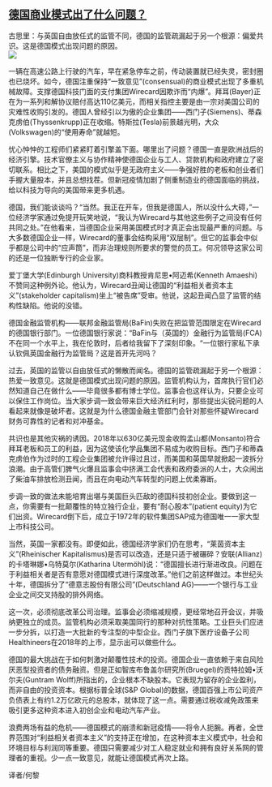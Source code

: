 <!--1594756319000-->
[德国商业模式出了什么问题？](https://cn.ft.com/story/001088539?full=y)
------

<div></div><div class="story-lead">古思里：与英国自由放任式的监管不同，德国的监管疏漏起于另一个根源：偏爱共识。这是德国模式出现问题的原因。</div><div class=" story-image image"><img src="https://thumbor.ftacademy.cn/unsafe/1340x754/https://thumbor.ftacademy.cn/unsafe/picture/9/000097159_piclink.jpg"></div><div class="story-body"><div id="story-body-container"><p>一辆在高速公路上行驶的汽车，早在紧急停车之前，传动装置就已经失灵，密封圈也已烧坏。如今，德国注重保持“一致意见”(consensual)的商业模式出现了多重机械故障。支撑德国科技门面的支付集团Wirecard因欺诈而“内爆”。拜耳(Bayer)正在为一系列和解协议赔付高达110亿美元，而相关指控主要是由一宗对美国公司的灾难性收购引发的。德国人曾经引以为傲的企业集团——西门子(Siemens)、蒂森克虏伯(Thyssenkrupp)正在收缩。特斯拉(Tesla)前景越光明，大众(Volkswagen)的“使用寿命”就越短。</p><p>忧心忡忡的工程师们紧紧盯着引擎盖下面。哪里出了问题？德国一直是欧洲战后的经济引擎。技术官僚主义与协作精神使德国企业与工人、贷款机构和政府建立了密切联系。相比之下，美国的模式似乎是无政府主义——争强好胜的老板和创业者们手握大量股本，并且总想找茬。但新冠疫情加剧了侧重制造业的德国面临的挑战，给以科技为导向的美国带来更多机遇。</p><p>德国，我们能谈谈吗？“当然。我正在开车，但我是德国人，所以没什么大碍，”一位经济学家通过免提开玩笑地说，“我认为Wirecard与其他这些例子之间没有任何共同之处。”在他看来，当德国企业采用美国模式时才真正会出现最严重的问题。与大多数德国企业一样，Wirecard的董事会结构采用“双层制”。但它的监事会中似乎都是公司中的“应声筒”，而非治理规则所要求的警觉的员工。何况领导这家公司的还是一位独断专行的企业家。</p><p>爱丁堡大学(Edinburgh University)商科教授肯尼思•阿迈希(Kenneth Amaeshi)不赞同这种例外论。他认为，Wirecard丑闻让德国的“利益相关者资本主义”(stakeholder capitalism)坐上“被告席”受审。他说，这起丑闻凸显了监管的结构性缺陷。他说的没错。</p><div  data-o-ads-name="mpu-middle1" class="o-ads in-article-advert" data-o-ads-formats-default="false"  data-o-ads-formats-small="FtcMobileMpu"  data-o-ads-formats-medium="FtcMpu" data-o-ads-formats-large="FtcMpu" data-o-ads-formats-extra="FtcMpu" data-o-ads-targeting="cnpos=middle1;" data-cy='[{"devices":["PC","iPhoneWeb","AndroidWeb","iPhoneApp","AndroidApp"],"pattern":"MPU","position":"Middle1","container":"mpuInStory"}]'></div><p>德国金融监管机构——联邦金融监管局(BaFin)失败在把监管范围限定在Wirecard的德国银行部门。一位德国银行家说：“BaFin与（英国的）金融行为监管局(FCA)不在同一个水平上，我在伦敦时，后者给我留下了深刻印象。“一位银行家私下承认钦佩英国金融行为监管局？这是首开先河吗？</p><p>过去，英国的监管以自由放任式的懒散而闻名。德国的监管疏漏起于另一个根源：热爱一致意见。这就是德国模式出现问题的原因。监管机构认为，首席执行官们必然知道自己在做什么——毕竟很多都有博士学位。监事会也这样认为，只要企业可以保住工作岗位。当大家步调一致会带来巨大经济红利时，那些提出尖锐问题的人看起来就像是破坏者。这就是为什么德国金融主管部门会针对那些怀疑Wirecard财务可靠性的记者和对冲基金。</p><p>共识也是其他灾祸的诱因。2018年以630亿美元现金收购孟山都(Monsanto)符合拜耳老板和员工的利益，因为这使该化学品集团不易成为收购目标。西门子和蒂森克虏伯作为过时的工程企业集团被允许得过且过，而美国和英国早就掀起一波拆分浪潮。由于高管们脾气火爆且监事会中挤满工会代表和政府委派的人士，大众闹出了柴油车排放检测丑闻，而且在向电动汽车转型的问题上优柔寡断。</p><p>步调一致的做法未能培育出堪与美国巨头匹敌的德国科技初创企业。要做到这一点，你需要有一批颠覆性的特立独行企业，要有“耐心股本”(patient equity)为它们出资。Wirecard倒下后，成立于1972年的软件集团SAP成为德国唯一一家大型上市科技公司。</p><p>当然，英国一家都没有。即便如此，德国经济学家们仍在思考，“莱茵资本主义”(Rheinischer Kapitalismus)是否可以改造，还是只适于被碾碎？安联(Allianz)的卡塔琳娜•乌特莫尔(Katharina Utermöhl)说：“德国擅长进行渐进改良。问题在于利益相关者是否有意愿对德国模式进行深度改革。”他们之前这样做过。本世纪头十年，德国拆分了“德意志股份有限公司”(Deutschland AG)——一个银行与工业企业之间交叉持股的排外网络。</p><p>这一次，必须彻底改革公司治理。监事会必须缩减规模，更经常地召开会议，并吸纳更独立的成员。监管机构必须采取美国同行的那种对抗性策略。工业巨头们应进一步分拆，以打造一大批新的专注型的中型企业。西门子旗下医疗设备子公司Healthineers在2018年的上市，显示出可以做些什么。</p><div data-o-ads-name="mpu-middle2" class="o-ads in-article-advert" data-o-ads-formats-default="false"  data-o-ads-formats-small="FtcMobileMpu"  data-o-ads-formats-medium="false" data-o-ads-formats-large="false" data-o-ads-formats-extra="false" data-o-ads-targeting="cnpos=middle2;" data-cy='[{"devices":["iPhoneWeb","AndroidWeb","iPhoneApp","AndroidApp"],"pattern":"MPU","position":"Middle2","container":"mpuInStory"}]'></div><p>德国的最大挑战在于如何刺激对颠覆性技术的投资。德国企业一直依赖于来自风险厌恶型投资者的债务融资。但是正如智库布鲁盖尔研究所(Bruegel)的贡特拉姆•沃尔夫(Guntram Wolff)所指出的，企业根本不缺股本。它表现为留存的企业盈利，而非自由的投资资本。根据标普全球(S&P Global)的数据，德国百强上市公司资产负债表上有约1.2万亿欧元的总股本，就体现了这一点。需要通过税收减免政策来吸引更多这种资本进入初创企业和电动汽车产业。</p><p>浪费两场有益的危机——德国模式的崩溃和新冠疫情——将令人扼腕。再者，全世界范围对“利益相关者资本主义”的支持正在增加，在这种资本主义模式中，社会和环境目标与利润同等重要。德国只需要减少对工人稳定就业和拥有良好关系网的管理者的重视。少一点一致意见，就能让德国模式再次上路。</p><p>译者/何黎</p></div><div class="clearfloat"></div></div>
